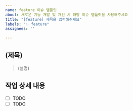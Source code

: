```yaml
---
name: feature 이슈 템플릿
about: 새로운 기능 개발 및 개선 시 해당 이슈 템플릿을 사용해주세요
title: "[feature] 제목을 입력해주세요"
labels: "✨ feature"
assignees: ''

---
```

## (제목)
> (설명)

## 작업 상세 내용
- [ ] TODO
- [ ] TODO